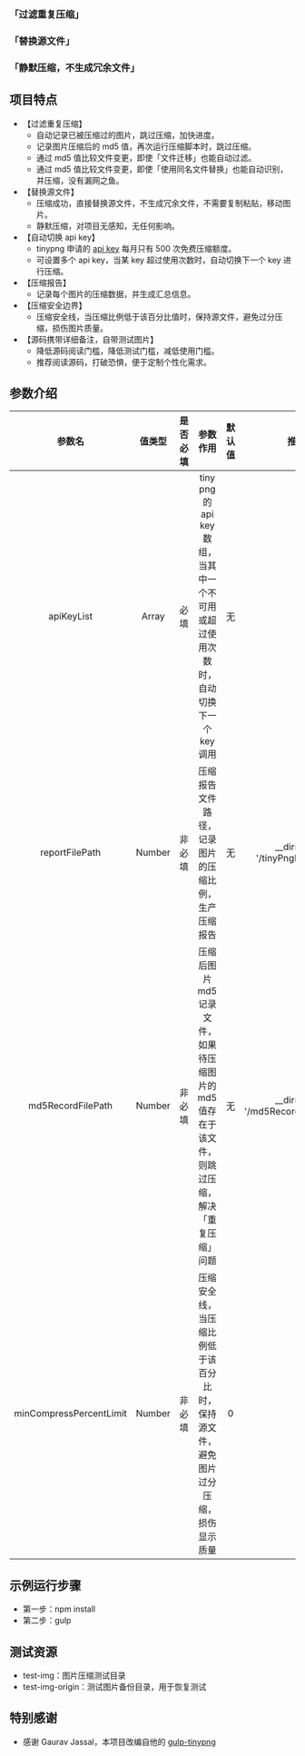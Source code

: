 ### 「过滤重复压缩」
### 「替换源文件」
### 「静默压缩，不生成冗余文件」
## 项目特点
- 【过滤重复压缩】
  - 自动记录已被压缩过的图片，跳过压缩，加快进度。
  - 记录图片压缩后的 md5 值，再次运行压缩脚本时，跳过压缩。
  - 通过 md5 值比较文件变更，即使「文件迁移」也能自动过滤。
  - 通过 md5 值比较文件变更，即使「使用同名文件替换」也能自动识别，并压缩，没有漏网之鱼。
- 【替换源文件】
  - 压缩成功，直接替换源文件，不生成冗余文件，不需要复制粘贴，移动图片。
  - 静默压缩，对项目无感知，无任何影响。
- 【自动切换 api key】
  - tinypng 申请的 [api key](https://tinypng.com/developers) 每月只有 500 次免费压缩额度。
  - 可设置多个 api key，当某 key 超过使用次数时，自动切换下一个 key 进行压缩。
- 【压缩报告】
  - 记录每个图片的压缩数据，并生成汇总信息。
- 【压缩安全边界】
  - 压缩安全线，当压缩比例低于该百分比值时，保持源文件，避免过分压缩，损伤图片质量。
- 【源码携带详细备注，自带测试图片】
  - 降低源码阅读门槛，降低测试门槛，减低使用门槛。
  - 推荐阅读源码，打破恐惧，便于定制个性化需求。


## 参数介绍
| 参数名 | 值类型 | 是否必填 | 参数作用 | 默认值 | 推荐值 |
| :------: | :------: | :------: | :------: | :------: | :------: |
| apiKeyList | Array | 必填 | tiny png 的 api key 数组，当其中一个不可用或超过使用次数时，自动切换下一个 key 调用 | 无 | 无 |
| reportFilePath | Number | 非必填 | 压缩报告文件路径，记录图片的压缩比例，生产压缩报告 | 无 | __dirname + '/tinyPngReport.json' |
| md5RecordFilePath | Number | 非必填 | 压缩后图片 md5 记录文件，如果待压缩图片的 md5 值存在于该文件，则跳过压缩，解决「重复压缩」问题 | 无 | __dirname + '/md5RecordFilePath.json' |
| minCompressPercentLimit | Number | 非必填 | 压缩安全线，当压缩比例低于该百分比时，保持源文件，避免图片过分压缩，损伤显示质量 | 0 | 10 |


## 示例运行步骤
- 第一步：npm install
- 第二步：gulp


## 测试资源
- test-img：图片压缩测试目录
- test-img-origin：测试图片备份目录，用于恢复测试

## 特别感谢
- 感谢 Gaurav Jassal，本项目改编自他的 [gulp-tinypng](https://github.com/creativeaura/gulp-tinypng)
